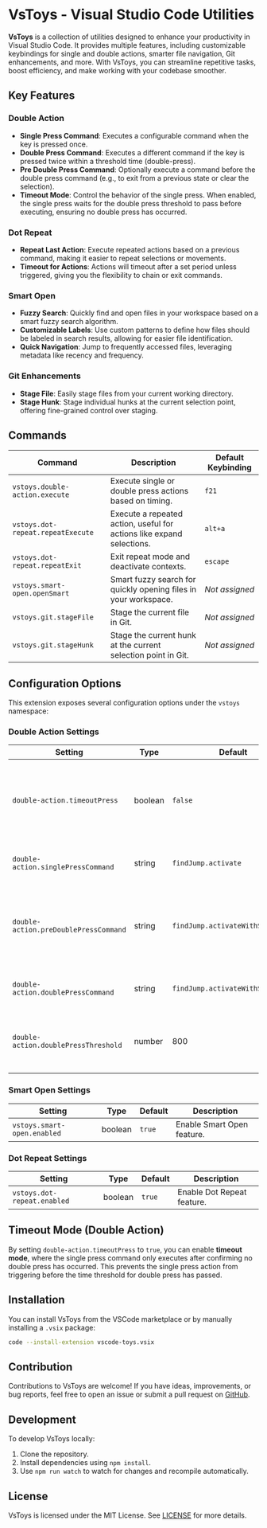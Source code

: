 # VsToys - Visual Studio Code Utilities

**VsToys** is a collection of utilities designed to enhance your productivity in Visual Studio Code. It provides multiple features, including customizable keybindings for single and double actions, smarter file navigation, Git enhancements, and more. With VsToys, you can streamline repetitive tasks, boost efficiency, and make working with your codebase smoother.

## Key Features

### Double Action
- **Single Press Command**: Executes a configurable command when the key is pressed once.
- **Double Press Command**: Executes a different command if the key is pressed twice within a threshold time (double-press).
- **Pre Double Press Command**: Optionally execute a command before the double press command (e.g., to exit from a previous state or clear the selection).
- **Timeout Mode**: Control the behavior of the single press. When enabled, the single press waits for the double press threshold to pass before executing, ensuring no double press has occurred.

### Dot Repeat
- **Repeat Last Action**: Execute repeated actions based on a previous command, making it easier to repeat selections or movements.
- **Timeout for Actions**: Actions will timeout after a set period unless triggered, giving you the flexibility to chain or exit commands.

### Smart Open
- **Fuzzy Search**: Quickly find and open files in your workspace based on a smart fuzzy search algorithm.
- **Customizable Labels**: Use custom patterns to define how files should be labeled in search results, allowing for easier file identification.
- **Quick Navigation**: Jump to frequently accessed files, leveraging metadata like recency and frequency.

### Git Enhancements
- **Stage File**: Easily stage files from your current working directory.
- **Stage Hunk**: Stage individual hunks at the current selection point, offering fine-grained control over staging.

## Commands

| Command                                | Description                                                            | Default Keybinding |
|----------------------------------------|------------------------------------------------------------------------|--------------------|
| `vstoys.double-action.execute`         | Execute single or double press actions based on timing.                 | `f21`              |
| `vstoys.dot-repeat.repeatExecute`      | Execute a repeated action, useful for actions like expand selections.   | `alt+a`            |
| `vstoys.dot-repeat.repeatExit`         | Exit repeat mode and deactivate contexts.                               | `escape`           |
| `vstoys.smart-open.openSmart`          | Smart fuzzy search for quickly opening files in your workspace.         | *Not assigned*     |
| `vstoys.git.stageFile`                 | Stage the current file in Git.                                          | *Not assigned*     |
| `vstoys.git.stageHunk`                 | Stage the current hunk at the current selection point in Git.           | *Not assigned*     |

## Configuration Options

This extension exposes several configuration options under the `vstoys` namespace:

### Double Action Settings
| Setting                                     | Type    | Default                                   | Description |
|---------------------------------------------|---------|-------------------------------------------|-------------|
| `double-action.timeoutPress`                | boolean | `false`                                   | Wait for double press before executing single press command. |
| `double-action.singlePressCommand`          | string  | `findJump.activate`                       | Command to execute on single key press. |
| `double-action.preDoublePressCommand`       | string  | `findJump.activateWithSelection`          | Command to execute before double press, useful for clearing states. |
| `double-action.doublePressCommand`          | string  | `findJump.activateWithSelection`          | Command to execute on double key press. |
| `double-action.doublePressThreshold`        | number  | 800                                       | Time window (ms) for detecting a double press. |

### Smart Open Settings
| Setting                             | Type    | Default         | Description |
|-------------------------------------|---------|-----------------|-------------|
| `vstoys.smart-open.enabled`         | boolean | `true`          | Enable Smart Open feature. |

### Dot Repeat Settings
| Setting                             | Type    | Default         | Description |
|-------------------------------------|---------|-----------------|-------------|
| `vstoys.dot-repeat.enabled`         | boolean | `true`          | Enable Dot Repeat feature. |

## Timeout Mode (Double Action)

By setting `double-action.timeoutPress` to `true`, you can enable **timeout mode**, where the single press command only executes after confirming no double press has occurred. This prevents the single press action from triggering before the time threshold for double press has passed.

## Installation

You can install VsToys from the VSCode marketplace or by manually installing a `.vsix` package:
```bash
code --install-extension vscode-toys.vsix
```

## Contribution

Contributions to VsToys are welcome! If you have ideas, improvements, or bug reports, feel free to open an issue or submit a pull request on [GitHub](https://github.com/Logonz/vscode-toys/issues).

## Development

To develop VsToys locally:

1. Clone the repository.
2. Install dependencies using `npm install`.
3. Use `npm run watch` to watch for changes and recompile automatically.

## License

VsToys is licensed under the MIT License. See [LICENSE](https://github.com/Logonz/vscode-toys/blob/main/LICENSE) for more details.
